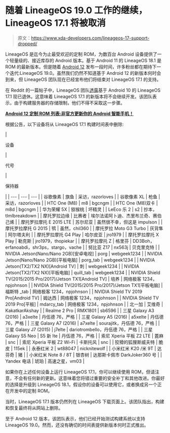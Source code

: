 # 随着 LineageOS 19.0 工作的继续，LineageOS 17.1 将被取消

> 原文：<https://www.xda-developers.com/lineageos-17-support-dropped/>

LineageOS 是迄今为止最受欢迎的定制 ROM，为数百台 Android 设备提供了一个轻量级的、接近库存的 Android 版本。基于 Android 11 的 LineageOS 18.1 是 ROM 的最新版本。但是随着 [Android 12](https://www.xda-developers.com/android-12/) 发布一段时间，许多粉丝都在期待下一个迭代:LineageOS 19.0。虽然我们仍然不知道基于 Android 12 的新版本何时会到来，但 LineageOS 团队现在已经宣布他们将结束对 LineageOS 17.1 的支持。

在 Reddit 的一篇帖子中，LineageOS 团队[透露](https://www.reddit.com/r/LineageOS/comments/su6321/lineageos_171_deprecation_notice/)基于 Android 10 的 LineageOS 17.1 现已退休。这意味着 LineageOS 17.1 的新版本将不会继续开发。该团队表示，由于构建服务器的存储限制，他们不得不采取这一步骤。

**[Android 12 定制 ROM 列表:非官方更新你的 Android 智能手机！](https://www.xda-developers.com/android-12-custom-rom/)**

根据公告，以下设备将从 LineageOS 17.1 构建时间表中删除:

| 

设备

 | 

代号

 | 

保持器

 |
| --- | --- | --- |
| 谷歌像素 | 旗鱼 | 采访，razorloves |
| 谷歌像素 XL | 枪鱼 | 采访，razorloves |
| HTC One (M8) | m8 | bgcngm |
| HTC One (M8)双卡 | m8d | bgcngm |
| 华为荣耀 5X | 猕猴桃 | 坏精灵 |
| LeEco 乐 2 | s2 | 抄本，tImIbreakdown |
| 摩托罗拉边缘 | 比赛者 | 埃尔法诺阿卜迪、杰里布兰奇、赛伯己烯 |
| 摩托罗拉摩托 E 2015 LTE | 苏尔尼亚 | 虽然很不幸，但这是 impulson |
| 摩托罗拉摩托 G 2015 | 鹗 | 虽然，chil360 |
| 摩托罗拉 Moto G3 Turbo | 灰背隼 | 阿尔塔夫利 |
| 摩托罗拉摩托 G4 Play | 哈尔皮亚 | jro1979 |
| 摩托罗拉摩托 X Play | 勒克斯 | jro1979，thopiekar |
| 摩托罗拉摩托 Z | 格里芬 | DD3Boh，erfanoabdi，shr3ps，stargo，vache |
| 努比亚 Z17 | nx563j | 贝克里克特 |
| NVIDIA Jetson(Nano/Nano 2GB)[安卓电视] | porg | webgeek1234 |
| NVIDIA Jetson(Nano/Nano 2GB)[平板电脑] | porg_tab | webgeek1234 |
| NVIDIA Jetson(TX2/TX2 NX)[Android TV] | 刺 | webgeek1234 |
| NVIDIA Jetson(TX2/TX2 NX)[平板电脑] | quill_tab | webgeek1234 |
| NVIDIA Shield TV(2015/2015 Pro/2017)/Jetson TX1[Android TV] | 培养 | 网络极客 1234，npjohnson |
| NVIDIA Shield TV(2015/2015 Pro/2017)/Jetson TX1[平板电脑] | 福斯特 _tab | 网络极客 1234，npjohnson |
| NVIDIA Shield TV 2019 Pro[Android TV] | 姆达西 | 网络极客 1234，npjohnson |
| NVIDIA Shield TV 2019 Pro[平板] | mdarcy_tab | 网络极客 1234，npjohnson |
| 北一加 | 艾维奇 | KakatkarAkshay |
| Realme 2 Pro | RMX1801 | sb6596 |
| 三星 Galaxy A3 (2016) | a3xelte | 丹伍德 76，严格 |
| 三星 Galaxy A5 (2016) | a5xelte | 丹伍德 76，严格 |
| 三星 Galaxy A7 (2016) | a7xelte | sourajitk，丹伍德 76，严格 |
| 三星 Galaxy J7 (2015) | j7elte | dariotrombello，丹伍德 76，严格 |
| 三星 Galaxy S5 Neo | S5 新 lte | 丹伍德 76，严格 |
| 索尼 Xperia 平板 Z2 LTE | 蓖麻 | snc |
| 索尼 Xperia 平板 Z2 Wi-Fi | 卡斯托风 | snc |
| 狡猾的狐狸斯威夫特 | 脆皮 | 115ek |
| 永泰红米 2 | wt88047 | nicknitewolf |
| 小米红米 K20 /米 9T | 达芬奇 | 猪 |
| 小米红米 Note 8 / 8T | 银杏树 | 达那斯卡佩市 DarkJoker360 号 |
| Yandex 电话 | 琥珀 | 高速之星，vm03 |

如果你在上述任何设备上运行 LineageOS 17.1，你可以继续使用 ROM，但请注意，不会有任何新的更新。这意味着您将错过重要的安全补丁和其他改进。你最好的选择是升级到 LineageOS 18.1，假设你的设备可以使用它，或者换成另一个正在开发中的定制 ROM。

当时，LineageOS 17.1 版本仍然列在 LineageOS 下载页面上。该团队指出，构建和恢复最终将从网站上删除。

至于 Android 12 版本，该团队表示，他们已经开始测试构建系统以支持 LineageOS 19.0。然而，还没有确切的时间表提供新版本何时正式推出。
